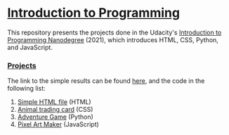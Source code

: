 # [Introduction to Programming](https://www.udacity.com/course/intro-to-programming-nanodegree--nd000)

This repository presents the projects done in the Udacity's [Introduction to Programming Nanodegree](https://www.udacity.com/course/intro-to-programming-nanodegree--nd000) (2021), which introduces HTML, CSS, Python, and JavaScript.



###  [Projects](http://introduction-to-programming.netlify.app)
The link to the simple results can be found [here](http://introduction-to-programming.netlify.app), and the code in the following list:
1. [Simple HTML file](https://github.com/pfrazao/udacity-introduction-to-programming/blob/main/01%20HTML/notes.html) (HTML)
2. [Animal trading card](https://github.com/pfrazao/udacity-introduction-to-programming/tree/main/02%20CSS) (CSS)
3. [Adventure Game](https://github.com/pfrazao/udacity-introduction-to-programming/tree/main/02%20Python) (Python)
4. [Pixel Art Maker](https://github.com/pfrazao/udacity-introduction-to-programming/tree/main/04%20JavaScript) (JavaScript)
 
